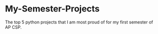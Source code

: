 # My-Semester-Projects
The top 5 python projects that I am most proud of for my first semester of AP CSP.
